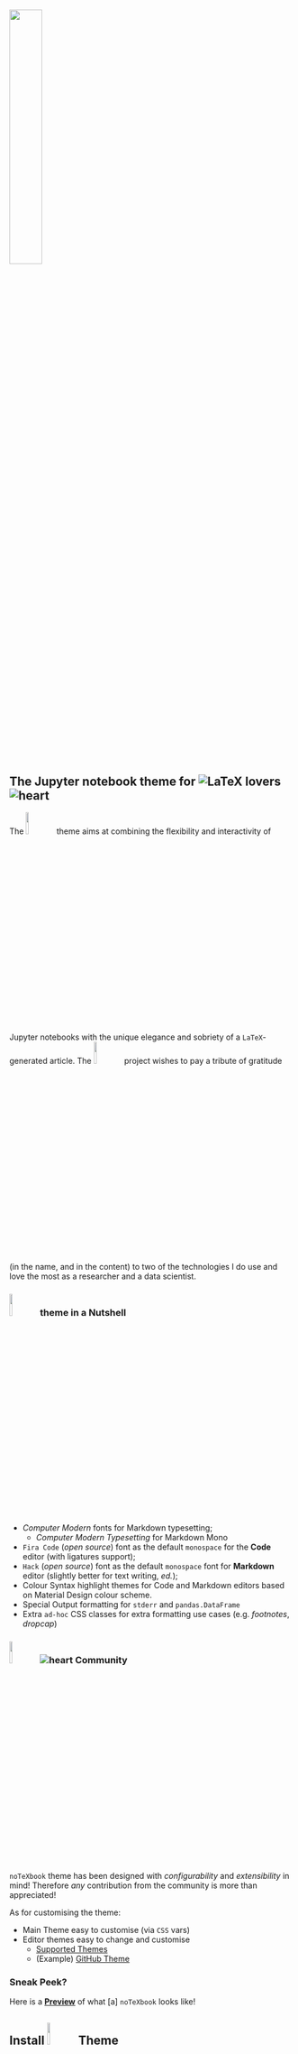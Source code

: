# <img src="https://github.com/leriomaggio/notexbook-jupyter-theme/raw/master/docs/logo/notexbook.png" width="34%" />

## The Jupyter notebook theme for ![LaTeX](https://render.githubusercontent.com/render/math?math=\LaTeX) lovers ![heart](https://render.githubusercontent.com/render/math?math=\heartsuit)

The <img src="https://github.com/leriomaggio/notexbook-jupyter-theme/raw/master/docs/logo/notexbook.png" width="10%" /> theme aims at combining the flexibility and interactivity of Jupyter notebooks with the unique elegance and sobriety of a `LaTeX`-generated article.  The <img src="https://github.com/leriomaggio/notexbook-jupyter-theme/raw/master/docs/logo/notexbook.png" width="10%" /> project wishes to pay a tribute of gratitude (in the name, and in the content) to two of the technologies I do use and love the most as a researcher and a data scientist.

### <img src="https://github.com/leriomaggio/notexbook-jupyter-theme/raw/master/docs/logo/notexbook.png" width="10%" /> theme in a Nutshell

- *Computer Modern* fonts for Markdown typesetting;
	- *Computer Modern Typesetting* for Markdown Mono	
- `Fira Code` (_open source_) font as the default `monospace` for the **Code** editor (with ligatures support);
- `Hack` (_open source_) font as the default `monospace` font for **Markdown** editor (slightly better for text writing, _ed._);
- Colour Syntax highlight themes for Code and Markdown editors based on Material Design colour scheme.
- Special Output formatting for `stderr` and `pandas.DataFrame`
- Extra `ad-hoc` CSS classes for extra formatting use cases (e.g. _footnotes_, _dropcap_)

### <img src="https://github.com/leriomaggio/notexbook-jupyter-theme/raw/master/docs/logo/notexbook.png" width="10%" /> ![heart](https://render.githubusercontent.com/render/math?math=\heartsuit) Community

`noTeXbook` theme has been designed with *configurability* and *extensibility* in mind!
Therefore *any* contribution from the community is more than appreciated!

As for customising the theme:

- Main Theme easy to customise (via `CSS` vars)
- Editor themes easy to change and customise
    * [Supported Themes](https://github.com/leriomaggio/notexbook-jupyter-theme/tree/custom-css/custom/themes)
    * (Example) [GitHub Theme](https://github.com/leriomaggio/notexbook-jupyter-theme/blob/custom-css/custom/themes/code_github_theme.css)

### Sneak Peek?

Here is a [**Preview**](https://leriomaggio.github.io/texbook-jupyter-theme/) of what [a]   `noTeXbook` looks like!

## Install <img src="https://github.com/leriomaggio/notexbook-jupyter-theme/raw/master/docs/logo/notexbook.png" width="10%" /> Theme

The <img src="https://github.com/leriomaggio/notexbook-jupyter-theme/raw/master/docs/logo/notexbook.png" width="10%" /> theme is available in three different flavours: 

1. `pip`-_installable_ package to embed the theme into notebooks via custom **IPython magic** (`%texify`) ([here ![arrow](https://render.githubusercontent.com/render/math?math=\Downarrow)](#magic));

2. **Full-fledged** _custom_ Jupyter notebook theme (HTML/CSS): ([here ![arrow](https://render.githubusercontent.com/render/math?math=\Downarrow)](#custom))

3. (**Experimental**) theme integration for Google Colaboratory Notebooks (via the 
    [Stylus](https://en.wikipedia.org/wiki/Stylus_(browser_extension)) browser extension) ([here ![arrow](https://render.githubusercontent.com/render/math?math=\Downarrow)](#colab)).

⚠️ Jupyter **Lab** is <ins>supported</ins>, but *still in progress* ! ⚠️

<a name="magic"></a>

### `notexbook-theme`  and `%texify` 🔮

The `notexbook-theme` package (on [PyPi](https://pypi.org/project/notexbook-theme/)) provides the `noTeXbook` theme as an easy-to-integrate IPython magic (i.e. `%texify`), activated via Jupyter notebook (Python) extension, `notexbook`. So, to use the `noTeXbook` theme in a notebook it will be just a matter of (1) loading the extension; (2) calling the `%texify` IPython magic.

The  `%texify` custom IPython magic injects the `noTeXbook` style directly into notebooks, which results the following three unique feature: 

1.  **easy-to-use**: the theme is enabled only _on demand_ in each selected notebook, without having to change the default style;

2.  **portable**: the theme is injected directly into the notebook as the output of a single cell. Therefore, when *shared*, the notebook will continue to keep the `noTeXbook` style, without having to download nor install anything: just *trust* the notebook! Similarly, *disabling the theme* becomes as easy as *deleting a cell*.
3.  **customisable** (via `magic` line arguments). All supported customisations are listed in the next [section ![arrow](https://render.githubusercontent.com/render/math?math=\Downarrow)](#magicargs) 

To install the `notexbook-theme` from PyPi:

```shell script
pip install notexbook-theme
```

Once installed, just `load` the `notexbook` extension into a notebook cell:

```python
%load_ext notexbook
```

and activate the custom IPython magic:

```python
%texify  # default theme settings will be used
```

<a name="magicargs"></a>

#### Customising theme settings

Current version of the theme allows to customise the following settings:

- `--code-font` (`-cdf`): the font family used in Code editor (default: `Fira Code`)
- `--md-font` (`-mdf`): the font family used in Markdown editor (default `Hack`)
- `--code-fontsize` (`-cdfs`): the font size used in Code and Markdown editor (default `16px`)
- `--md-fontsize` (`-mdfs`): the font size of *rendered* Markdown monospace (default `16px`)
- `--fontsize` (`-nbfs`):  (`LaTeX` legacy) font size of *rendered* Markdown text (default: `19px`)
- `--linespread` (`-lh`): (`LaTeX` legacy) line height of *rendered* Markdown text (default `1.4`)
- `--code-theme` (`-cdth`):  colour theme for Code editor (default: `Material Design`)
	- Other available theme choices: `github`, `crisp` 	
- `--md-theme` (`-mdth`): colour theme for Markdown editor (default `Material Design`)
	- Other available theme choices: `typora`

**Example**: 

Let's say you do like `noTeXbook` theme, and you want to use it in your notebooks. However, you would prefer using the favourite monospace font you are normally using in your code editor (e.g. `Monaco`). In addition, you also want to slightly reduce the notebook default `font-size` (`18px`) as well as the `line height` (`1.3`):

```shell
%texify --code-font Monaco --linespread 1.3 -nbfs 18
```

To see the **full** list of configuration options :

```shell
%texify?
```



<a name="custom"></a>

### Setup `noTeXbook` as the default Jupyter Notebook theme

To install and enable `noTeXbook` as the **default** Jupyter Notebook theme, it is just necessart to copy the `custom` folder  contained in this repository **as-is** in the `JUPYTER_CONFIG_DIR` folder (see [here](https://jupyter.readthedocs.io/en/latest/use/jupyter-directories.html#configuration-files)) - default `$HOME/.jupyter`:

```shell
cp -R custom $HOME/.jupyter
```

This will automatically enable the `noTeXbook` theme as the **default** theme for all Jupyter notebook. 

See [here](https://stackoverflow.com/questions/32156248/how-do-i-set-custom-css-for-my-ipython-ihaskell-jupyter-notebook/34742362#34742362) for more information on Customising Notebook style.

#### Customising the CSS theme

To personalise the default settings of the `noTeXbook` theme it is just necessary to tweak a few CSS variables. These variables have a common prefix that identifies their purpose, and what they are used for:

- `--txbk-ui-`: VARS related to the look&feel of the notebook, not related to content;
- `--txbk-content-`: VARS controlling the rendered Markdown and cells' output;
- `--txbk-code-`: VARS controlling cells editors (code and markdown)

##### Customising Editor Colour themes

In order to change the **colour theme** used by code and markdown editors, it is necessary to edit the `editors.css` file and substitute the corresponding file to import on the very top (`lines 28;31`). 

It is also very simple to create your own theme: in each theme CSS file there is just the reference  _colour palette_, and how this palette maps to specific CSS VARS (e.g. `keywords`, `numbers`, etc.).

**No CSS class nor rule is defined into a Theme file**. Each rule is defined into the main `editors.css` file, and overloaded by specific themes VARS definitions.



<a name="colab"></a>

### `noTexBook` theme for Google Colaboratory 

An experimental porting of `noTeXbook` to **Google Colaboratory** Notebooks is available as a [Stylus](https://en.wikipedia.org/wiki/Stylus_(browser_extension)) importable style. 

#### Why Stylus?

The HTML of a Colaboratory notebook is nothing similar to the standard Jupyter notebook/lab HTML structure (so the `custom-css` cannot work). In addition, every single Colaboratory notebook cell generates a new `HTML iframe`, so making the `texify` IPython magic pretty much useless too.

Therefore, the *only* solution I could resort to was using **Stylus**.
Unfortunately it is not as customisable and portable as the IPython magic is, but hey?! Better than nothing :)

#### Install TeXbook Colaboratory Theme 

Enabling `noTeXbook` for Google Colaboratory notebooks is very easy, and requires the following three steps:

1. Install Stylus Browser Extension (**only available for Mozilla Firefox** and **Google Chrome**)
    - [Mozilla Firefox Stylus](https://addons.mozilla.org/en-GB/firefox/addon/styl-us/)
    - [Google Chrome Stylus](https://chrome.google.com/webstore/detail/stylus/clngdbkpkpeebahjckkjfobafhncgmne?hl=en)

2. Import `google_colab_stylus_theme.json` into stylus

    2.1 Alternatively, it is also possible to Copy&Paste the CSS as it is in the Stylus CSS Editor

    * [Google Chrome Stylus](./notexbook-colab/google_colab_stylus_chrome.css)
    * [Mozilla Stylus](./notexbook-colab/google_colab_stylus_mozilla.css)

3. **Enjoy!** 🎉

#### Customising the Colaboratory 

As the general `noTeXbook` theme, customising the Colaboratory version is as easy as tweaking a bunch of CSS variables:

* `--txbk-content-font-size` : Set the font size of the main notebook content;
* `--txbk-content-line-height` : Set Line height of the main notebook content;
* `--txbk-code-font-family` : Set the font family for code editor;
* `--txbk-md-font-family`: Set the font family for markdown editor;
* `--txbk-code-font-size`: Set the font size for the code editor;
* `--txbk-content-mono-font-size`: Set the font-size of rendered mono Markdown.




### Project Links

- [PyPi package](https://pypi.org/project/notexbook-theme/)
- [Official GitHub Repo](https://github.com/leriomaggio/notexbook-jupyter-theme/)
- [Documentation and GitHub Page](https://leriomaggio.github.io/notexbook-jupyter-theme/)
- [Project Board and Issue Tracker](https://github.com/leriomaggio/notexbook-jupyter-theme/projects/1)



### <img src="https://github.com/leriomaggio/notexbook-jupyter-theme/raw/master/docs/logo/notexbook.png" width="15%" /> shall by *thy* name

When I had to think of a name for this project, I aimed almost immediately at finding a single word that could convey the idea of integration of the`LaTeX`-__inspired_  theme for notebooks I had in mind. And so, <img src="https://github.com/leriomaggio/notexbook-jupyter-theme/raw/master/docs/logo/notexbook.png" width="10%" />, a unique [portmanteau](https://www.merriam-webster.com/dictionary/portmanteau)[(1)]( "Pronunciation") that blends together the words **noTe**<del>X</del>**book** (_no further explanation needed, ed._), and <del>no</del>**TeXbook**, the name of [Donald E. Knuth](https://en.wikipedia.org/wiki/Donald_Knuth)'s [book](http://www.ctex.org/documents/shredder/src/texbook.pdf) on `TeX`.

That was the omen... 🤩.

> One!... Two!... Five! [(2)]("Monty Python and the Holy Grail")

---
`[(1)]` : `port·​man·​teau | \ pȯrt-ˈman-(ˌ)tō` <br />
`[(2)]`: [The Holy Hand Grenade](https://www.youtube.com/watch?v=xOrgLj9lOwk) - Monty Python and the Holy Grail



#### Credits

* The [`spinzero`](https://github.com/neilpanchal/spinzero-jupyter-theme) jupyter theme has been inspirational in the design of the early version of this theme;
* The idea of overlay of selected cells has been inspired from [this](https://gist.github.com/formigone/dbabdd4ae38ded54b6f028713ac78c8a) custom theme.
* Inspiration on the choice of Monospace fonts for code and markdown has come from this [article](https://fontsarena.com/blog/best-programming-fonts/) 
* Original versions of colour themes for code and markdown editors:
	- [Material Design Light](https://github.com/JonaDuran/Material-Light-Theme/)
	- [GitHub Light](https://github.com/primer/github-syntax-light)
	- [Crisp Rainglow Collection](https://github.com/rainglow/vscode/)



#### References

(Some links I found useful along the way):

- [Computer Modern on the Web](https://www.checkmyworking.com/cm-web-fonts/)
- [`setuptools`: Specify Dependencies](https://python-packaging.readthedocs.io/en/latest/dependencies.html)
- [How to Add Custom `setup.py` commands](https://jichu4n.com/posts/how-to-add-custom-build-steps-and-commands-to-setuppy/)
- [`pyproject.toml`](https://martin-thoma.com/pyproject-toml/)
- [What the heck is `pyproject.toml`](https://snarky.ca/what-the-heck-is-pyproject-toml/)
- [Jupyter Server Extension](https://jupyter-notebook.readthedocs.io/en/stable/examples/Notebook/Distributing%20Jupyter%20Extensions%20as%20Python%20Packages.html) (Particularly useful in earlier version of this project in which fonts where handled as local resources)



#### Acknowledgments

Special thanks to [cdesio](https://github.com/cdesio), [ninadicara](https://github.com/ninadicara), and [alanderex](https://github.com/alanderex) for testing earlier versions of the theme!
